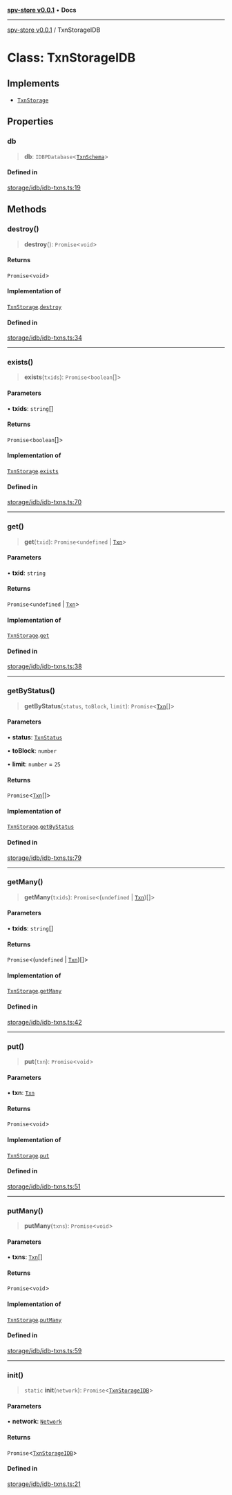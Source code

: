 [**spv-store v0.0.1**](../README.md) • **Docs**

***

[spv-store v0.0.1](../globals.md) / TxnStorageIDB

# Class: TxnStorageIDB

## Implements

- [`TxnStorage`](../interfaces/TxnStorage.md)

## Properties

### db

> **db**: `IDBPDatabase`\<[`TxnSchema`](../interfaces/TxnSchema.md)\>

#### Defined in

[storage/idb/idb-txns.ts:19](https://github.com/shruggr/ts-casemod-spv/blob/02da5207bded388f76e8bebbed39ca525a18e420/src/storage/idb/idb-txns.ts#L19)

## Methods

### destroy()

> **destroy**(): `Promise`\<`void`\>

#### Returns

`Promise`\<`void`\>

#### Implementation of

[`TxnStorage`](../interfaces/TxnStorage.md).[`destroy`](../interfaces/TxnStorage.md#destroy)

#### Defined in

[storage/idb/idb-txns.ts:34](https://github.com/shruggr/ts-casemod-spv/blob/02da5207bded388f76e8bebbed39ca525a18e420/src/storage/idb/idb-txns.ts#L34)

***

### exists()

> **exists**(`txids`): `Promise`\<`boolean`[]\>

#### Parameters

• **txids**: `string`[]

#### Returns

`Promise`\<`boolean`[]\>

#### Implementation of

[`TxnStorage`](../interfaces/TxnStorage.md).[`exists`](../interfaces/TxnStorage.md#exists)

#### Defined in

[storage/idb/idb-txns.ts:70](https://github.com/shruggr/ts-casemod-spv/blob/02da5207bded388f76e8bebbed39ca525a18e420/src/storage/idb/idb-txns.ts#L70)

***

### get()

> **get**(`txid`): `Promise`\<`undefined` \| [`Txn`](../interfaces/Txn.md)\>

#### Parameters

• **txid**: `string`

#### Returns

`Promise`\<`undefined` \| [`Txn`](../interfaces/Txn.md)\>

#### Implementation of

[`TxnStorage`](../interfaces/TxnStorage.md).[`get`](../interfaces/TxnStorage.md#get)

#### Defined in

[storage/idb/idb-txns.ts:38](https://github.com/shruggr/ts-casemod-spv/blob/02da5207bded388f76e8bebbed39ca525a18e420/src/storage/idb/idb-txns.ts#L38)

***

### getByStatus()

> **getByStatus**(`status`, `toBlock`, `limit`): `Promise`\<[`Txn`](../interfaces/Txn.md)[]\>

#### Parameters

• **status**: [`TxnStatus`](../enumerations/TxnStatus.md)

• **toBlock**: `number`

• **limit**: `number` = `25`

#### Returns

`Promise`\<[`Txn`](../interfaces/Txn.md)[]\>

#### Implementation of

[`TxnStorage`](../interfaces/TxnStorage.md).[`getByStatus`](../interfaces/TxnStorage.md#getbystatus)

#### Defined in

[storage/idb/idb-txns.ts:79](https://github.com/shruggr/ts-casemod-spv/blob/02da5207bded388f76e8bebbed39ca525a18e420/src/storage/idb/idb-txns.ts#L79)

***

### getMany()

> **getMany**(`txids`): `Promise`\<(`undefined` \| [`Txn`](../interfaces/Txn.md))[]\>

#### Parameters

• **txids**: `string`[]

#### Returns

`Promise`\<(`undefined` \| [`Txn`](../interfaces/Txn.md))[]\>

#### Implementation of

[`TxnStorage`](../interfaces/TxnStorage.md).[`getMany`](../interfaces/TxnStorage.md#getmany)

#### Defined in

[storage/idb/idb-txns.ts:42](https://github.com/shruggr/ts-casemod-spv/blob/02da5207bded388f76e8bebbed39ca525a18e420/src/storage/idb/idb-txns.ts#L42)

***

### put()

> **put**(`txn`): `Promise`\<`void`\>

#### Parameters

• **txn**: [`Txn`](../interfaces/Txn.md)

#### Returns

`Promise`\<`void`\>

#### Implementation of

[`TxnStorage`](../interfaces/TxnStorage.md).[`put`](../interfaces/TxnStorage.md#put)

#### Defined in

[storage/idb/idb-txns.ts:51](https://github.com/shruggr/ts-casemod-spv/blob/02da5207bded388f76e8bebbed39ca525a18e420/src/storage/idb/idb-txns.ts#L51)

***

### putMany()

> **putMany**(`txns`): `Promise`\<`void`\>

#### Parameters

• **txns**: [`Txn`](../interfaces/Txn.md)[]

#### Returns

`Promise`\<`void`\>

#### Implementation of

[`TxnStorage`](../interfaces/TxnStorage.md).[`putMany`](../interfaces/TxnStorage.md#putmany)

#### Defined in

[storage/idb/idb-txns.ts:59](https://github.com/shruggr/ts-casemod-spv/blob/02da5207bded388f76e8bebbed39ca525a18e420/src/storage/idb/idb-txns.ts#L59)

***

### init()

> `static` **init**(`network`): `Promise`\<[`TxnStorageIDB`](TxnStorageIDB.md)\>

#### Parameters

• **network**: [`Network`](../type-aliases/Network.md)

#### Returns

`Promise`\<[`TxnStorageIDB`](TxnStorageIDB.md)\>

#### Defined in

[storage/idb/idb-txns.ts:21](https://github.com/shruggr/ts-casemod-spv/blob/02da5207bded388f76e8bebbed39ca525a18e420/src/storage/idb/idb-txns.ts#L21)
